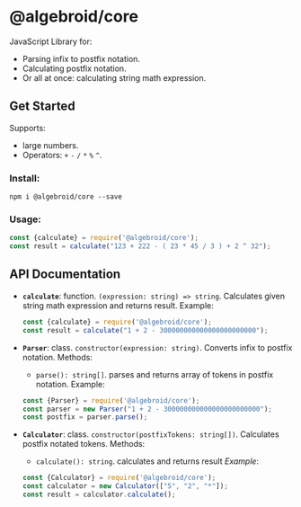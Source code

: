 # @algebroid/core
JavaScript Library for:
- Parsing infix to postfix notation.
- Calculating postfix notation.
- Or all at once: calculating string math expression.


## Get Started
Supports:
- large numbers.
- Operators: `+` `-` `/` `*` `%` `^`.

### Install:
`npm i @algebroid/core --save`

### Usage:
```js
const {calculate} = require('@algebroid/core');
const result = calculate("123 + 222 - ( 23 * 45 / 3 ) + 2 ^ 32");

```

## API Documentation

- **`calculate`**: function. `(expression: string) => string`. Calculates given string math expression and returns result.
    Example: 
    ```js
    const {calculate} = require('@algebroid/core');
    const result = calculate("1 + 2 - 300000000000000000000000");
    ```

- **`Parser`**: class. `constructor(expression: string)`. Converts infix to postfix notation.
Methods:
    - `parse(): string[]`. parses and returns array of tokens in postfix notation.
Example:
    ```js
    const {Parser} = require('@algebroid/core');
    const parser = new Parser("1 + 2 - 300000000000000000000000");
    const postfix = parser.parse();
    ```

- **`Calculator`**: class. `constructor(postfixTokens: string[])`. Calculates postfix notated tokens.
Methods:
    - `calculate(): string`. calculates and returns result
*Example*:
    ```js
    const {Calculator} = require('@algebroid/core');
    const calculator = new Calculator(["5", "2", "*"]);
    const result = calculator.calculate();
    ```
